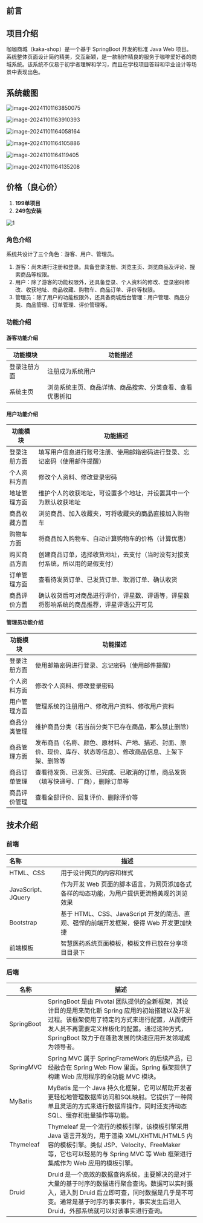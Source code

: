 ## 前言

## 项目介绍

咖咖商城（kaka-shop）是一个基于 SpringBoot 开发的标准 Java Web
项目。系统整体页面设计简约精美，交互新颖，是一款制作精良的服务于咖啡爱好者的商城系统。该系统不仅易于初学者理解和学习，而且在学校项目答辩和毕业设计等场景中表现出色。

## 系统截图

![image-20241101163850075](./assets/image-20241101163850075.png)

![image-20241101163910393](./assets/image-20241101163910393.png)

![image-20241101164058164](./assets/image-20241101164058164.png)

![image-20241101164105886](./assets/image-20241101164105886.png)

![image-20241101164119405](./assets/image-20241101164119405.png)

![image-20241101164135208](./assets/image-20241101164135208.png)

## 价格（良心价）

1. **199单项目**
2. **249包安装**

![1](./assets/1.jpg)

### 角色介绍

系统共设计了三个角色：游客、用户、管理员。

1. 游客：尚未进行注册和登录。具备登录注册、浏览主页、浏览商品及评论、搜索商品等权限。
2. 用户：除了游客的功能权限外，还具备登录、个人资料的修改、登录密码修改、收获地址、商品收藏、购物车、商品订单、评价等权限。
3. 管理员：除了用户的功能权限外，还具备商城后台管理：用户管理、商品分类、商品管理、订单管理、评价管理等。

### 功能介绍

#### 游客功能介绍

| 功能模块   | 功能描述                         |
|--------|------------------------------|
| 登录注册方面 | 注册成为系统用户                     |
| 系统主页   | 浏览系统主页、商品详情、商品搜索、分类查看、查看优惠折扣 |

#### 用户功能介绍

| 功能模块   | 功能描述                                         |
|--------|----------------------------------------------|
| 登录注册方面 | 填写用户信息进行账号注册、使用邮箱密码进行登录、忘记密码（使用邮件提醒）         |
| 个人资料方面 | 修改个人资料、修改登录密码                                |
| 地址管理方面 | 维护个人的收获地址，可设置多个地址，并设置其中一个为默认收获地址             |
| 商品收藏方面 | 浏览商品、加入收藏夹，可将收藏夹的商品直接加入购物车                   |
| 购物车方面  | 将商品加入购物车、自动计算购物车的价格（计算优惠）                    |
| 购买商品方面 | 创建商品订单，选择收货地址，去支付（当时没有对接支付系统，所以用的是假支付）       |
| 订单管理方面 | 查看待发货订单、已发货订单、取消订单、确认收货                      |
| 商品评价方面 | 确认收货后可对商品进行评价，评星数、评语等，评星数将影响系统的商品推荐，评星评语公开可见 |

#### 管理员功能介绍

| 功能模块   | 功能描述                                                    |
|--------|---------------------------------------------------------|
| 登录注册方面 | 使用邮箱密码进行登录、忘记密码（使用邮件提醒）                                 |
| 个人资料方面 | 修改个人资料、修改登录密码                                           |
| 用户管理方面 | 管理系统的注册用户、修改用户资料、修改用户资料                                 |
| 商品分类管理 | 维护商品分类（若当前分类下已存在商品，那么禁止删除）                              |
| 商品管理方面 | 发布商品（名称、颜色、原材料、产地、描述、封面、原价、现价、库存、状态等信息）、修改商品信息、上架下架、删除等 |
| 商品订单管理 | 查看待发货、已发货、已完成、已取消的订单，商品发货（填写快递号、厂商），删除订单等               |
| 商品评价管理 | 查看全部评价、回复评价、删除评价等                                       |

## 技术介绍

### 前端

| 名称                | 描述                                                      |
|:------------------|---------------------------------------------------------|
| HTML、CSS          | 用于设计网页的内容和样式                                            |
| JavaScript、JQuery | 作为开发 Web 页面的脚本语言，为网页添加各式各样的动态功能，为用户提供更流畅美观的浏览效果         |
| Bootstrap         | 基于 HTML、CSS、JavaScript 开发的简洁、直观、强悍的前端开发框架，使得 Web 开发更加快捷 |
| 前端模板              | 智慧医药系统页面模板，模板文件已放在分享项目目录下                               |

### 后端

| 名称         | 描述                                                                                                                                               |
|------------|--------------------------------------------------------------------------------------------------------------------------------------------------|
| SpringBoot | SpringBoot 是由 Pivotal 团队提供的全新框架，其设计目的是用来简化新 Spring 应用的初始搭建以及开发过程。该框架使用了特定的方式来进行配置，从而使开发人员不再需要定义样板化的配置。通过这种方式，SpringBoot 致力于在蓬勃发展的快速应用开发领域成为领导者。  |
| SpringMVC  | Spring MVC 属于 SpringFrameWork 的后续产品，已经融合在 Spring Web Flow 里面。Spring 框架提供了构建 Web 应用程序的全功能 MVC 模块。                                                 |
| MyBatis    | MyBatis 是一个 Java 持久化框架，它可以帮助开发者更轻松地管理数据库访问和SQL映射。它提供了一种简单且灵活的方式来进行数据库操作，同时还支持动态 SQL、缓存和批量操作等功能。                                                  |
| Thymeleaf  | Thymeleaf 是一个流行的模板引擎，该模板引擎采用 Java 语言开发的，用于渲染 XML/XHTML/HTML5 内容的模板引擎。类似 JSP、Velocity、FreeMaker 等，它也可以轻易的与 Spring MVC 等 Web 框架进行集成作为 Web 应用的模板引擎。 |
| Druid      | Druid 是一个高效的数据查询系统，主要解决的是对于大量的基于时序的数据进行聚合查询。数据可以实时摄入，进入到 Druid 后立即可查，同时数据是几乎是不可变。通常是基于时序的事实事件，事实发生后进入 Druid，外部系统就可以对该事实进行查询。                     |





